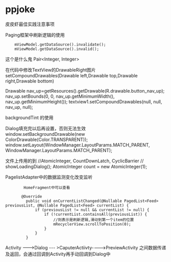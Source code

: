 # ppjoke

皮皮虾最佳实践注意事项

Paging框架中刷新逻辑的使用
```
    mViewModel.getDataSource().invalidate();
    mViewModel.getDataSource().invalid();

```


这个是什么鬼
Pair<Integer, Integer>


在代码中修改TextView的DrawableRight图片
setCompoundDrawables(Drawable left,Drawable top,Drawable right,Drawable bottom)

Drawable nav_up=getResources().getDrawable(R.drawable.button_nav_up);
nav_up.setBounds(0, 0, nav_up.getMinimumWidth(), nav_up.getMinimumHeight());
textview1.setCompoundDrawables(null, null, nav_up, null);


backgroundTint 的使用

Dialog填充完以后再设置，否则无法生效
        window.setBackgroundDrawable(new ColorDrawable(Color.TRANSPARENT));
        window.setLayout(WindowManager.LayoutParams.MATCH_PARENT, WindowManager.LayoutParams.MATCH_PARENT);


文件上传用的到
    //AtomicInteger, CountDownLatch, CyclicBarrier
//        showLoadingDialog();
        AtomicInteger count = new AtomicInteger(1);


 PagelistAdapter中的数据监测变化改变监听

            HomeFragment中可以查看

           @Override
             public void onCurrentListChanged(@Nullable PagedList<Feed> previousList, @Nullable PagedList<Feed> currentList) {
                 if (previousList != null && currentList != null) {
                     if (!currentList.containsAll(previousList)) {
                         //则表示是刷新逻辑,滑动到第一个item的位置
                         mRecyclerView.scrollToPosition(0);
                     }
                 }
             }


Activity --->Dialog --- >CaputerActiivty---->PreviewActivity 之间数据传递及返回，会通过回调到Activity再手动回调到Dialog中
